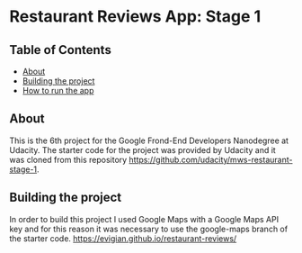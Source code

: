 # Restaurant Reviews App: Stage 1

## Table of Contents

* [About](#about)
* [Building the project](#building-the-project)
* [How to run the app](#how-to-run-the-app)


## About

This is the 6th project for the Google Frond-End Developers Nanodegree at Udacity. The starter code for the project was provided by Udacity and it was cloned from this repository https://github.com/udacity/mws-restaurant-stage-1.

## Building the project

In order to build this project I used Google Maps with a Google Maps API key and for this reason it was necessary to use the google-maps branch of the starter code.
https://evigian.github.io/restaurant-reviews/
